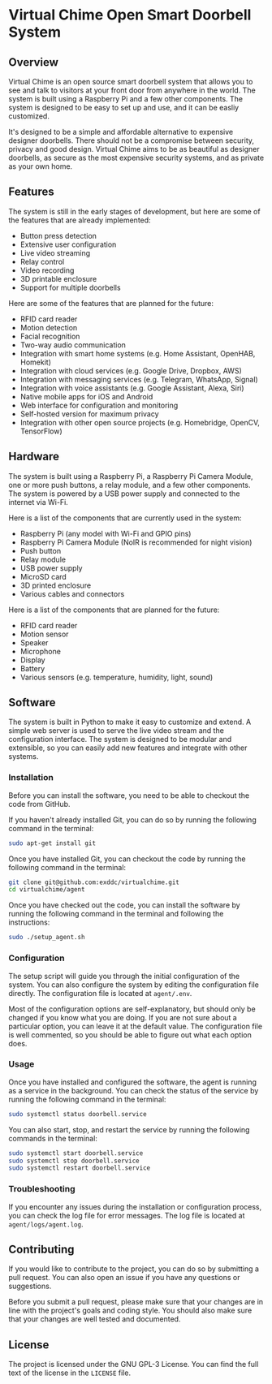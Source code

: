 # Virtual Chime Open Smart Doorbell System

## Overview

Virtual Chime is an open source smart doorbell system that allows you to see and talk to visitors at your front door from anywhere in the world. The system is built using a Raspberry Pi and a few other components. The system is designed to be easy to set up and use, and it can be easliy customized.

It's designed to be a simple and affordable alternative to expensive designer doorbells. There should not be a compromise between security, privacy and good design. Virtual Chime aims to be as beautiful as designer doorbells, as secure as the most expensive security systems, and as private as your own home.

## Features

The system is still in the early stages of development, but here are some of the features that are already implemented:

-   Button press detection
-   Extensive user configuration
-   Live video streaming
-   Relay control
-   Video recording
-   3D printable enclosure
-   Support for multiple doorbells

Here are some of the features that are planned for the future:

-   RFID card reader
-   Motion detection
-   Facial recognition
-   Two-way audio communication
-   Integration with smart home systems (e.g. Home Assistant, OpenHAB, Homekit)
-   Integration with cloud services (e.g. Google Drive, Dropbox, AWS)
-   Integration with messaging services (e.g. Telegram, WhatsApp, Signal)
-   Integration with voice assistants (e.g. Google Assistant, Alexa, Siri)
-   Native mobile apps for iOS and Android
-   Web interface for configuration and monitoring
-   Self-hosted version for maximum privacy
-   Integration with other open source projects (e.g. Homebridge, OpenCV, TensorFlow)

## Hardware

The system is built using a Raspberry Pi, a Raspberry Pi Camera Module, one or more push buttons, a relay module, and a few other components. The system is powered by a USB power supply and connected to the internet via Wi-Fi.

Here is a list of the components that are currently used in the system:

-   Raspberry Pi (any model with Wi-Fi and GPIO pins)
-   Raspberry Pi Camera Module (NoIR is recommended for night vision)
-   Push button
-   Relay module
-   USB power supply
-   MicroSD card
-   3D printed enclosure
-   Various cables and connectors

Here is a list of the components that are planned for the future:

-   RFID card reader
-   Motion sensor
-   Speaker
-   Microphone
-   Display
-   Battery
-   Various sensors (e.g. temperature, humidity, light, sound)

## Software

The system is built in Python to make it easy to customize and extend. A simple web server is used to serve the live video stream and the configuration interface. The system is designed to be modular and extensible, so you can easily add new features and integrate with other systems.

### Installation

Before you can install the software, you need to be able to checkout the code from GitHub.

If you haven't already installed Git, you can do so by running the following command in the terminal:

```bash
sudo apt-get install git
```

Once you have installed Git, you can checkout the code by running the following command in the terminal:

```bash
git clone git@github.com:exddc/virtualchime.git
cd virtualchime/agent
```

Once you have checked out the code, you can install the software by running the following command in the terminal and following the instructions:

```bash
sudo ./setup_agent.sh
```

### Configuration

The setup script will guide you through the initial configuration of the system. You can also configure the system by editing the configuration file directly. The configuration file is located at `agent/.env`.

Most of the configuration options are self-explanatory, but should only be changed if you know what you are doing. If you are not sure about a particular option, you can leave it at the default value. The configuration file is well commented, so you should be able to figure out what each option does.

### Usage

Once you have installed and configured the software, the agent is running as a service in the background. You can check the status of the service by running the following command in the terminal:

```bash
sudo systemctl status doorbell.service
```

You can also start, stop, and restart the service by running the following commands in the terminal:

```bash
sudo systemctl start doorbell.service
sudo systemctl stop doorbell.service
sudo systemctl restart doorbell.service
```

### Troubleshooting

If you encounter any issues during the installation or configuration process, you can check the log file for error messages. The log file is located at `agent/logs/agent.log`.

## Contributing

If you would like to contribute to the project, you can do so by submitting a pull request. You can also open an issue if you have any questions or suggestions.

Before you submit a pull request, please make sure that your changes are in line with the project's goals and coding style. You should also make sure that your changes are well tested and documented.

## License

The project is licensed under the GNU GPL-3 License. You can find the full text of the license in the `LICENSE` file.
